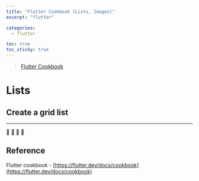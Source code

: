 ```yaml
---
title: "Flutter Cookbook (Lists, Images)"
excerpt: "flutter"

categories:
  - flutter

toc: true
toc_sticky: true
---
```


> [Flutter Cookbook](https://flutter.dev/docs/cookbook)

# Lists

## Create a grid list

---

🔶 🔷 📌 🔑

## Reference

Flutter cookbook - [https://flutter.dev/docs/cookbook](https://flutter.dev/docs/cookbook)
